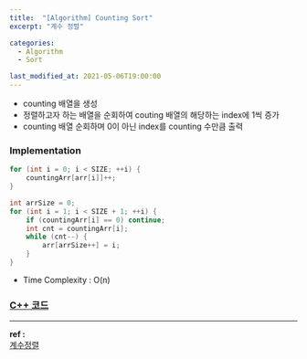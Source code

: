 ```yaml
---
title:  "[Algorithm] Counting Sort"
excerpt: "계수 정렬"

categories:
  - Algorithm
  - Sort

last_modified_at: 2021-05-06T19:00:00
---
```


- counting 배열을 생성
- 정렬하고자 하는 배열을 순회하여 couting 배열의 해당하는 index에 1씩 증가
- counting 배열 순회하며 0이 아닌 index를 counting 수만큼 출력


### Implementation

```cpp
for (int i = 0; i < SIZE; ++i) {
    countingArr[arr[i]]++;
}

int arrSize = 0;
for (int i = 1; i < SIZE + 1; ++i) {
    if (countingArr[i] == 0) continue;
    int cnt = countingArr[i];
    while (cnt--) {
        arr[arrSize++] = i;
    }
}
```

- Time Complexity : O(n)



### [C++ 코드](https://github.com/mindflip/algorithm/blob/main/sort/06_countingSort.cpp)

----
**ref :**  
[계수정렬](https://gyoogle.dev/blog/algorithm/Counting%20Sort.html)  

